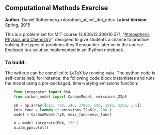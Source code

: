 ## Computational Methods Exercise 

**Author**: Daniel Rothenberg <darothen_at_mit_dot_edu>
**Latest Version**: Spring, 2015


This is a problem set for MIT course 12.806/12.306/10.571, "[Atmospheric Physics and Chemistry](http://ocw.mit.edu/courses/chemical-engineering/10-571j-atmospheric-physics-and-chemistry-spring-2006/)", designed to give students a chance to practice solving the types of problems they'll encounter later on in the course. Enclosed is a solution implemented in an IPython notebook.

### To build:

The writeup can be compiled to LaTeX by running `make`. The python code is self-contained; for instance, the following code block instantiates and runs the model using a pre-packaged, time-varying emissions function:

```python
    from integrator import RK4
    from carbon_model import CarbonModel, emissions_22p6

    y0 = np.array([612, 730, 140, 37000, 580, 1500, 5300, 1.0])
    emis_func = lambda t: emissions_22p6(t, 100.)
    model = CarbonModel(*y0, emis_func=emis_func)

    o = model.integrate(RK4, 150.)
    o.atm_ppm.plot()
```